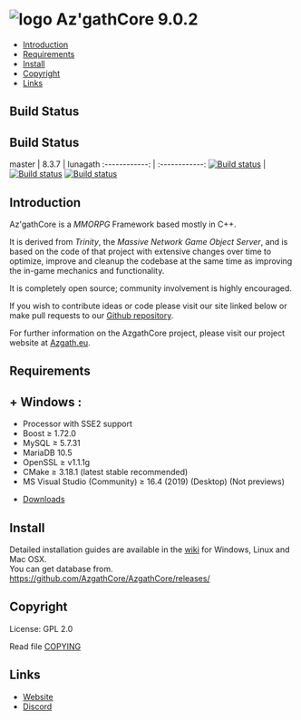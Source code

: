 # ![logo](https://azgath.eu/img/githubaz.png) Az'gathCore 9.0.2

* [Introduction](#introduction)
* [Requirements](#requirements)
* [Install](#install)
* [Copyright](#copyright)
* [Links](#links)

## Build Status

## Build Status

master | 8.3.7 | lunagath
:------------: | :------------:
[![Build status](https://ci.appveyor.com/api/projects/status/54d0u1fxe50ad80o/branch/master?svg=true)](https://ci.appveyor.com/project/AzgathCore/azgathcoresl/branch/master) | [![Build status](https://ci.appveyor.com/api/projects/status/54d0u1fxe50ad80o/branch/master?svg=true)](https://ci.appveyor.com/project/AzgathCore/azgathcoresl/branch/master)
[![Build status](https://ci.appveyor.com/api/projects/status/54d0u1fxe50ad80o/branch/master?svg=true)](https://ci.appveyor.com/project/AzgathCore/azgathcoresl/branch/master)

## Introduction

Az'gathCore is a *MMORPG* Framework based mostly in C++.

It is derived from *Trinity*, the *Massive Network Game Object Server*, and is
based on the code of that project with extensive changes over time to optimize,
improve and cleanup the codebase at the same time as improving the in-game
mechanics and functionality.

It is completely open source; community involvement is highly encouraged.

If you wish to contribute ideas or code please visit our site linked below or
make pull requests to our [Github repository](https://github.com/AzgathCore/AzgathCore).

For further information on the AzgathCore project, please visit our project
website at [Azgath.eu](https://www.azgath.eu).

## Requirements

## + Windows :
+ Processor with SSE2 support
+ Boost ≥ 1.72.0
+ MySQL ≥ 5.7.31
+ MariaDB 10.5
+ OpenSSL ≥ v1.1.1g
+ CMake ≥ 3.18.1 (latest stable recommended)
+ MS Visual Studio (Community) ≥ 16.4 (2019) (Desktop) (Not previews)
* [Downloads](https://www.azgath.eu/SoftwareServers/)

## Install

Detailed installation guides are available in the [wiki](https://www.trinitycore.info/display/tc/Installation+Guide) for
Windows, Linux and Mac OSX.  
You can get database from.
https://github.com/AzgathCore/AzgathCore/releases/

## Copyright

License: GPL 2.0

Read file [COPYING](COPYING)

## Links

* [Website](https://azgath.eu/fr/)
* [Discord](https://discord.com/invite/U4pXKB2WNA)
